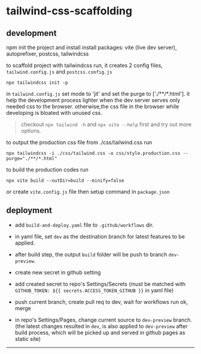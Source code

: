 # tailwind-css-scaffolding

## development

npm init the project and install install packages: vite (live dev server), autoprefixer, postcss, tailwindcss

to scaffold project with tailwindcss run, it creates 2 config files, `tailwind.config.js` and `postcss.config.js`

```
npx tailwindcss init -p
```

in `tailwind.config.js` set mode to 'jit' and set the purge to ['./**/*.html']. it help the development process lighter when the dev server serves only needed css to the browser. otherwise,the css file in the browser while developing is bloated with unused css.

> checkout `npx tailwind -h` and `npx vite --help` first and try out more options.

to output the production css file from ./css/tailwind.css run

```
npx tailwindcss -i ./css/tailwind.css -o css/style.production.css --purge="./**/*.html"
```

to build the production codes run

```
npx vite build --outDir=build --minify=false
```

or create `vite.config.js` file then setup command in `package.json`

## deployment

- add `build-and-deploy.yaml` file to `.github/workflows` dir.

 - in yaml file, set `dev` as the destination branch for latest features to be applied.

 - after build step, the output `build` folder will be push to branch `dev-preview`.

- create new secret in github setting

- add created secret to repo's Settings/Secrets (must be matched with `GITHUB_TOKEN: ${{ secrets.ACCESS_TOKEN_GITHUB }}` in yaml file)

- push current branch, create pull req to dev, wait for workflows run ok, merge

- in repo's Settings/Pages, change current source to `dev-preview` branch. (the latest changes resulted in `dev`, is also applied to `dev-preview` after build process, which will be picked up and served in github pages as static site)

---
